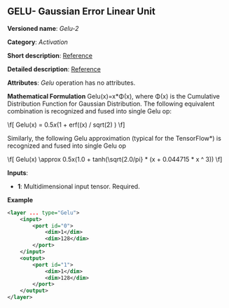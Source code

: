 ## GELU- Gaussian Error Linear Unit <a name="Gelu"></a>

**Versioned name**: *Gelu-2*

**Category**: *Activation*

**Short description**: [Reference](https://pytorch.org/docs/stable/nn.functional.html#gelu)

**Detailed description**: [Reference](https://arxiv.org/abs/1606.08415)

**Attributes**: *Gelu* operation has no attributes.

**Mathematical Formulation**
Gelu(x)=x*Φ(x), where Φ(x) is the Cumulative Distribution Function for Gaussian Distribution.
The following equivalent combination is recognized and fused into single Gelu op: 

\f[
    Gelu(x) = 0.5*x*(1 + erf((x) / sqrt(2) )
\f]

Similarly, the following Gelu approximation (typical for the TensorFlow*) is recognized and fused into single Gelu op 

\f[
    Gelu(x) \approx 0.5x(1.0 + tanh(\sqrt{2.0/pi} * (x + 0.044715 * x ^ 3))
\f]

**Inputs**:

*   **1**: Multidimensional input tensor. Required.

**Example**

```xml
<layer ... type="Gelu">
    <input>
        <port id="0">
            <dim>1</dim>
            <dim>128</dim>
        </port>
    </input>
    <output>
        <port id="1">
            <dim>1</dim>
            <dim>128</dim>
        </port>
    </output>
</layer>

```